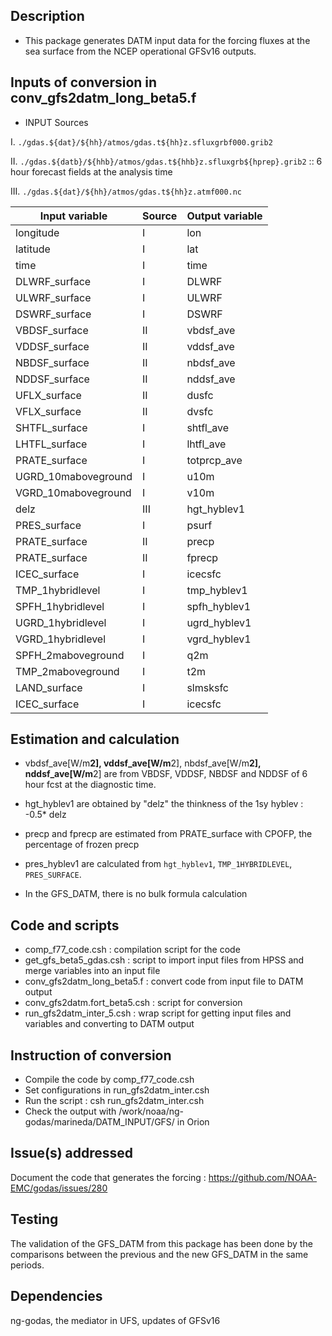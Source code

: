 ## Description

* This package generates DATM input data for the forcing fluxes at the sea surface from the NCEP operational GFSv16 outputs.

## Inputs of conversion in conv_gfs2datm_long_beta5.f

* INPUT Sources 

I. `./gdas.${dat}/${hh}/atmos/gdas.t${hh}z.sfluxgrbf000.grib2` 

II. `./gdas.${datb}/${hhb}/atmos/gdas.t${hhb}z.sfluxgrb${hprep}.grib2` :: 6 hour forecast fields at the analysis time

III. `./gdas.${dat}/${hh}/atmos/gdas.t${hh}z.atmf000.nc`  

| Input variable |	Source	| Output variable|
| --- | --- | ---|
| longitude	| I| lon |
| latitude |I |lat |
| time | I| time |
| DLWRF_surface  |I |DLWRF |
| ULWRF_surface  | I|ULWRF |
| DSWRF_surface |I |DSWRF |
| VBDSF_surface |II |vbdsf_ave |
| VDDSF_surface |II | vddsf_ave|
| NBDSF_surface |II |nbdsf_ave |
| NDDSF_surface |II | nddsf_ave|
| UFLX_surface|II | dusfc|
| VFLX_surface |II |dvsfc |
| SHTFL_surface |I | shtfl_ave|
| LHTFL_surface |I |lhtfl_ave |
| PRATE_surface|I |totprcp_ave |
| UGRD_10maboveground|I |u10m |
| VGRD_10maboveground |I |v10m |
| delz |III |hgt_hyblev1 |
| PRES_surface |I | psurf|
| PRATE_surface |II |precp |
| PRATE_surface |II | fprecp|
| ICEC_surface  | I|icecsfc |
| TMP_1hybridlevel |I |tmp_hyblev1 |
| SPFH_1hybridlevel|I |spfh_hyblev1 |
| UGRD_1hybridlevel |I |ugrd_hyblev1 |
| VGRD_1hybridlevel |I | vgrd_hyblev1|
| SPFH_2maboveground |I |q2m |
| TMP_2maboveground |I |t2m |
| LAND_surface|I | slmsksfc|
| ICEC_surface |I | icecsfc|





## Estimation and calculation
* vbdsf_ave[W/m**2], vddsf_ave[W/m**2], nbdsf_ave[W/m**2], nddsf_ave[W/m**2] are from VBDSF, VDDSF, NBDSF and NDDSF of 6 hour fcst at the diagnostic time.

* hgt_hyblev1 are obtained by "delz" the thinkness of the 1sy hyblev  : -0.5* delz

* precp and fprecp are estimated from PRATE_surface with CPOFP, the percentage of frozen precp

* pres_hyblev1 are calculated from `hgt_hyblev1`, `TMP_1HYBRIDLEVEL`, `PRES_SURFACE`.

* In the GFS_DATM, there is no bulk formula calculation


## Code and scripts
* comp_f77_code.csh : compilation script for the code
* get_gfs_beta5_gdas.csh : script to import input files from HPSS and merge variables into an input file 
* conv_gfs2datm_long_beta5.f : convert code from input file to DATM output
* conv_gfs2datm.fort_beta5.csh : script for conversion
* run_gfs2datm_inter_5.csh : wrap script for getting input files and variables and converting to DATM output

## Instruction of conversion
 - Compile the code by comp_f77_code.csh
 - Set configurations in run_gfs2datm_inter.csh
 - Run the script : csh run_gfs2datm_inter.csh
 - Check the output with /work/noaa/ng-godas/marineda/DATM_INPUT/GFS/ in Orion


## Issue(s) addressed

Document the code that generates the forcing :
https://github.com/NOAA-EMC/godas/issues/280



## Testing
The validation of the GFS_DATM from this package has been done by the comparisons between the previous and the new GFS_DATM in the same periods.


## Dependencies

ng-godas, the mediator in UFS, updates of GFSv16

